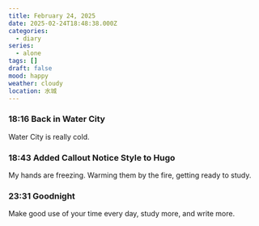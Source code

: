 ```yaml
---
title: February 24, 2025
date: 2025-02-24T18:48:38.000Z
categories:
  - diary
series:
  - alone
tags: []
draft: false
mood: happy
weather: cloudy
location: 水城
---
```


### 18:16 Back in Water City

Water City is really cold.

### 18:43 Added Callout Notice Style to Hugo

My hands are freezing. Warming them by the fire, getting ready to study.

### 23:31 Goodnight

Make good use of your time every day, study more, and write more.

